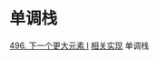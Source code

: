 # 单调栈
[496. 下一个更大元素 I](https://leetcode.cn/problems/next-greater-element-i/description/)       [相关实现](02_MonotonicStack/496_E_Next-Greater-Element-i.cpp)      单调栈
